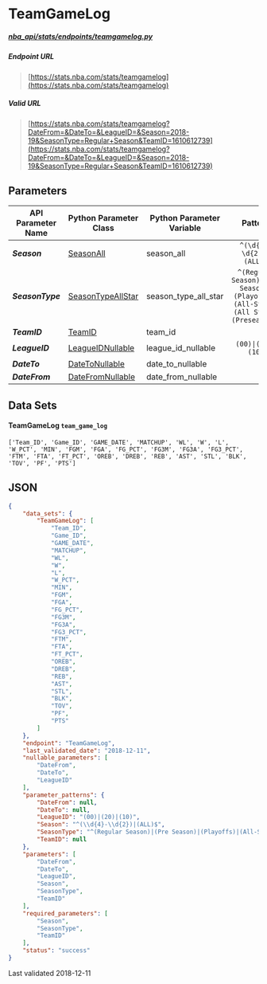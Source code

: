 # TeamGameLog
##### [nba_api/stats/endpoints/teamgamelog.py](https://github.com/swar/nba_api/blob/master/nba_api/stats/endpoints/teamgamelog.py)

##### Endpoint URL
>[https://stats.nba.com/stats/teamgamelog](https://stats.nba.com/stats/teamgamelog)

##### Valid URL
>[https://stats.nba.com/stats/teamgamelog?DateFrom=&DateTo=&LeagueID=&Season=2018-19&SeasonType=Regular+Season&TeamID=1610612739](https://stats.nba.com/stats/teamgamelog?DateFrom=&DateTo=&LeagueID=&Season=2018-19&SeasonType=Regular+Season&TeamID=1610612739)

## Parameters
API Parameter Name | Python Parameter Class | Python Parameter Variable | Pattern | Required | Nullable
------------ | ------------ | ------------ | :-----------: | :---: | :---:
_**Season**_ | [SeasonAll](https://github.com/swar/nba_api/blob/master/docs/nba_api/stats/library/parameters.md#Season) | season_all | `^(\d{4}-\d{2})\|(ALL)$` | `Y` |  | 
_**SeasonType**_ | [SeasonTypeAllStar](https://github.com/swar/nba_api/blob/master/docs/nba_api/stats/library/parameters.md#SeasonType) | season_type_all_star | `^(Regular Season)\|(Pre Season)\|(Playoffs)\|(All-Star)\|(All Star)\|(Preseason)$` | `Y` |  | 
_**TeamID**_ | [TeamID](https://github.com/swar/nba_api/blob/master/docs/nba_api/stats/library/parameters.md#TeamID) | team_id |  | `Y` |  | 
_**LeagueID**_ | [LeagueIDNullable](https://github.com/swar/nba_api/blob/master/docs/nba_api/stats/library/parameters.md#LeagueID) | league_id_nullable | `(00)\|(20)\|(10)` |  | `Y` | 
_**DateTo**_ | [DateToNullable](https://github.com/swar/nba_api/blob/master/docs/nba_api/stats/library/parameters.md#DateTo) | date_to_nullable |  |  | `Y` | 
_**DateFrom**_ | [DateFromNullable](https://github.com/swar/nba_api/blob/master/docs/nba_api/stats/library/parameters.md#DateFrom) | date_from_nullable |  |  | `Y` | 

## Data Sets
#### TeamGameLog `team_game_log`
```text
['Team_ID', 'Game_ID', 'GAME_DATE', 'MATCHUP', 'WL', 'W', 'L', 'W_PCT', 'MIN', 'FGM', 'FGA', 'FG_PCT', 'FG3M', 'FG3A', 'FG3_PCT', 'FTM', 'FTA', 'FT_PCT', 'OREB', 'DREB', 'REB', 'AST', 'STL', 'BLK', 'TOV', 'PF', 'PTS']
```


## JSON
```json
{
    "data_sets": {
        "TeamGameLog": [
            "Team_ID",
            "Game_ID",
            "GAME_DATE",
            "MATCHUP",
            "WL",
            "W",
            "L",
            "W_PCT",
            "MIN",
            "FGM",
            "FGA",
            "FG_PCT",
            "FG3M",
            "FG3A",
            "FG3_PCT",
            "FTM",
            "FTA",
            "FT_PCT",
            "OREB",
            "DREB",
            "REB",
            "AST",
            "STL",
            "BLK",
            "TOV",
            "PF",
            "PTS"
        ]
    },
    "endpoint": "TeamGameLog",
    "last_validated_date": "2018-12-11",
    "nullable_parameters": [
        "DateFrom",
        "DateTo",
        "LeagueID"
    ],
    "parameter_patterns": {
        "DateFrom": null,
        "DateTo": null,
        "LeagueID": "(00)|(20)|(10)",
        "Season": "^(\\d{4}-\\d{2})|(ALL)$",
        "SeasonType": "^(Regular Season)|(Pre Season)|(Playoffs)|(All-Star)|(All Star)|(Preseason)$",
        "TeamID": null
    },
    "parameters": [
        "DateFrom",
        "DateTo",
        "LeagueID",
        "Season",
        "SeasonType",
        "TeamID"
    ],
    "required_parameters": [
        "Season",
        "SeasonType",
        "TeamID"
    ],
    "status": "success"
}
```

Last validated 2018-12-11